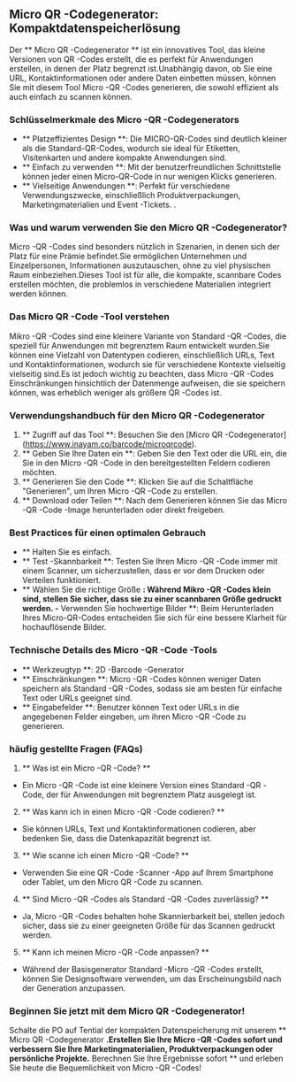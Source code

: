 ## Micro QR -Codegenerator: Kompaktdatenspeicherlösung

Der ** Micro QR -Codegenerator ** ist ein innovatives Tool, das kleine Versionen von QR -Codes erstellt, die es perfekt für Anwendungen erstellen, in denen der Platz begrenzt ist.Unabhängig davon, ob Sie eine URL, Kontaktinformationen oder andere Daten einbetten müssen, können Sie mit diesem Tool Micro -QR -Codes generieren, die sowohl effizient als auch einfach zu scannen können.

### Schlüsselmerkmale des Micro -QR -Codegenerators

- ** Platzeffizientes Design **: Die MICRO-QR-Codes sind deutlich kleiner als die Standard-QR-Codes, wodurch sie ideal für Etiketten, Visitenkarten und andere kompakte Anwendungen sind.
- ** Einfach zu verwenden **: Mit der benutzerfreundlichen Schnittstelle können jeder einen Micro-QR-Code in nur wenigen Klicks generieren.
- ** Vielseitige Anwendungen **: Perfekt für verschiedene Verwendungszwecke, einschließlich Produktverpackungen, Marketingmaterialien und Event -Tickets.
.

### Was und warum verwenden Sie den Micro QR -Codegenerator?

Micro -QR -Codes sind besonders nützlich in Szenarien, in denen sich der Platz für eine Prämie befindet.Sie ermöglichen Unternehmen und Einzelpersonen, Informationen auszutauschen, ohne zu viel physischen Raum einbeziehen.Dieses Tool ist für alle, die kompakte, scannbare Codes erstellen möchten, die problemlos in verschiedene Materialien integriert werden können.

### Das Micro QR -Code -Tool verstehen

Mikro -QR -Codes sind eine kleinere Variante von Standard -QR -Codes, die speziell für Anwendungen mit begrenztem Raum entwickelt wurden.Sie können eine Vielzahl von Datentypen codieren, einschließlich URLs, Text und Kontaktinformationen, wodurch sie für verschiedene Kontexte vielseitig vielseitig sind.Es ist jedoch wichtig zu beachten, dass Micro -QR -Codes Einschränkungen hinsichtlich der Datenmenge aufweisen, die sie speichern können, was erheblich weniger als größere QR -Codes ist.

### Verwendungshandbuch für den Micro QR -Codegenerator

1. ** Zugriff auf das Tool **: Besuchen Sie den [Micro QR -Codegenerator] (https://www.inayam.co/barcode/microqrcode).
2. ** Geben Sie Ihre Daten ein **: Geben Sie den Text oder die URL ein, die Sie in den Micro -QR -Code in den bereitgestellten Feldern codieren möchten.
3. ** Generieren Sie den Code **: Klicken Sie auf die Schaltfläche "Generieren", um Ihren Micro -QR -Code zu erstellen.
4. ** Download oder Teilen **: Nach dem Generieren können Sie das Micro -QR -Code -Image herunterladen oder direkt freigeben.

### Best Practices für einen optimalen Gebrauch

- ** Halten Sie es einfach.
- ** Test -Skannbarkeit **: Testen Sie Ihren Micro -QR -Code immer mit einem Scanner, um sicherzustellen, dass er vor dem Drucken oder Verteilen funktioniert.
- ** Wählen Sie die richtige Größe **: Während Mikro -QR -Codes klein sind, stellen Sie sicher, dass sie zu einer scannbaren Größe gedruckt werden.
-** Verwenden Sie hochwertige Bilder **: Beim Herunterladen Ihres Micro-QR-Codes entscheiden Sie sich für eine bessere Klarheit für hochauflösende Bilder.

### Technische Details des Micro -QR -Code -Tools

- ** Werkzeugtyp **: 2D -Barcode -Generator
- ** Einschränkungen **: Micro -QR -Codes können weniger Daten speichern als Standard -QR -Codes, sodass sie am besten für einfache Text oder URLs geeignet sind.
- ** Eingabefelder **: Benutzer können Text oder URLs in die angegebenen Felder eingeben, um ihren Micro -QR -Code zu generieren.

### häufig gestellte Fragen (FAQs)

1. ** Was ist ein Micro -QR -Code? **
- Ein Micro -QR -Code ist eine kleinere Version eines Standard -QR -Code, der für Anwendungen mit begrenztem Platz ausgelegt ist.

2. ** Was kann ich in einen Micro -QR -Code codieren? **
- Sie können URLs, Text und Kontaktinformationen codieren, aber bedenken Sie, dass die Datenkapazität begrenzt ist.

3. ** Wie scanne ich einen Micro -QR -Code? **
- Verwenden Sie eine QR -Code -Scanner -App auf Ihrem Smartphone oder Tablet, um den Micro QR -Code zu scannen.

4. ** Sind Micro -QR -Codes als Standard -QR -Codes zuverlässig? **
- Ja, Micro -QR -Codes behalten hohe Skannierbarkeit bei, stellen jedoch sicher, dass sie zu einer geeigneten Größe für das Scannen gedruckt werden.

5. ** Kann ich meinen Micro -QR -Code anpassen? **
- Während der Basisgenerator Standard -Micro -QR -Codes erstellt, können Sie Designsoftware verwenden, um das Erscheinungsbild nach der Generation anzupassen.

### Beginnen Sie jetzt mit dem Micro QR -Codegenerator!

Schalte die PO auf Tential der kompakten Datenspeicherung mit unserem ** Micro QR -Codegenerator **.Erstellen Sie Ihre Micro -QR -Codes sofort und verbessern Sie Ihre Marketingmaterialien, Produktverpackungen oder persönliche Projekte.** Berechnen Sie Ihre Ergebnisse sofort ** und erleben Sie heute die Bequemlichkeit von Micro -QR -Codes!
